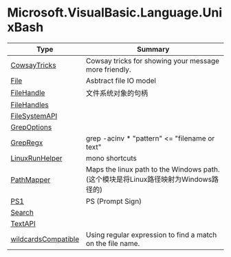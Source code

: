 ﻿
# Microsoft.VisualBasic.Language.UnixBash

|Type|Summary|
|----|-------|
|<a href="#" onClick="load('/docs/Microsoft.VisualBasic.Language.UnixBash/CowsayTricks.md')">CowsayTricks</a>|Cowsay tricks for showing your message more friendly.|
|<a href="#" onClick="load('/docs/Microsoft.VisualBasic.Language.UnixBash/File.md')">File</a>|Asbtract file IO model|
|<a href="#" onClick="load('/docs/Microsoft.VisualBasic.Language.UnixBash/FileHandle.md')">FileHandle</a>|文件系统对象的句柄|
|<a href="#" onClick="load('/docs/Microsoft.VisualBasic.Language.UnixBash/FileHandles.md')">FileHandles</a>||
|<a href="#" onClick="load('/docs/Microsoft.VisualBasic.Language.UnixBash/FileSystemAPI.md')">FileSystemAPI</a>||
|<a href="#" onClick="load('/docs/Microsoft.VisualBasic.Language.UnixBash/GrepOptions.md')">GrepOptions</a>||
|<a href="#" onClick="load('/docs/Microsoft.VisualBasic.Language.UnixBash/GrepRegx.md')">GrepRegx</a>|grep -acinv * "pattern" <= "filename or text" | ...|
|<a href="#" onClick="load('/docs/Microsoft.VisualBasic.Language.UnixBash/LinuxRunHelper.md')">LinuxRunHelper</a>|mono shortcuts|
|<a href="#" onClick="load('/docs/Microsoft.VisualBasic.Language.UnixBash/PathMapper.md')">PathMapper</a>|Maps the linux path to the Windows path.(这个模块是将Linux路径映射为Windows路径的)|
|<a href="#" onClick="load('/docs/Microsoft.VisualBasic.Language.UnixBash/PS1.md')">PS1</a>|PS (Prompt Sign)|
|<a href="#" onClick="load('/docs/Microsoft.VisualBasic.Language.UnixBash/Search.md')">Search</a>||
|<a href="#" onClick="load('/docs/Microsoft.VisualBasic.Language.UnixBash/TextAPI.md')">TextAPI</a>||
|<a href="#" onClick="load('/docs/Microsoft.VisualBasic.Language.UnixBash/wildcardsCompatible.md')">wildcardsCompatible</a>|Using regular expression to find a match on the file name.|

